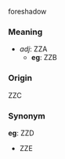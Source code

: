 foreshadow
### Meaning
+ _adj_: ZZA
    + __eg__: ZZB

### Origin

ZZC

### Synonym

__eg__: ZZD

+ ZZE


